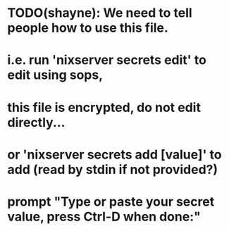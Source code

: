 
# TODO(shayne): We need to tell people how to use this file.
# i.e. run 'nixserver secrets edit' to edit using sops,
# this file is encrypted, do not edit directly...
# or 'nixserver secrets add <key> [value]' to add (read by stdin if not provided?)
# prompt "Type or paste your secret value, press Ctrl-D when done:"
